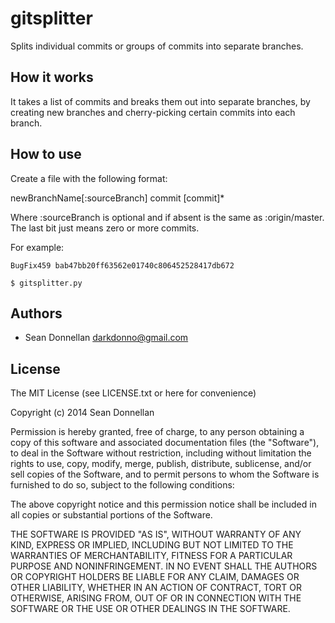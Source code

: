 gitsplitter
=============
Splits individual commits or groups of commits into separate branches.

How it works
---------------------

It takes a list of commits and breaks them out into separate branches, by
creating new branches and cherry-picking certain commits into each branch.


How to use
---------------------

Create a file with the following format:

newBranchName[:sourceBranch] commit [commit]*

Where :sourceBranch is optional and if absent is the same as :origin/master.
The last bit just means zero or more commits.

For example:
```
BugFix459 bab47bb20ff63562e01740c806452528417db672

```

`$ gitsplitter.py`




Authors
---------
 * Sean Donnellan <darkdonno@gmail.com>

License
---------------------
The MIT License (see LICENSE.txt or here for convenience)

Copyright (c) 2014 Sean Donnellan

Permission is hereby granted, free of charge, to any person obtaining a copy
of this software and associated documentation files (the "Software"), to deal
in the Software without restriction, including without limitation the rights
to use, copy, modify, merge, publish, distribute, sublicense, and/or sell
copies of the Software, and to permit persons to whom the Software is
furnished to do so, subject to the following conditions:

The above copyright notice and this permission notice shall be included in
all copies or substantial portions of the Software.

THE SOFTWARE IS PROVIDED "AS IS", WITHOUT WARRANTY OF ANY KIND, EXPRESS OR
IMPLIED, INCLUDING BUT NOT LIMITED TO THE WARRANTIES OF MERCHANTABILITY,
FITNESS FOR A PARTICULAR PURPOSE AND NONINFRINGEMENT. IN NO EVENT SHALL THE
AUTHORS OR COPYRIGHT HOLDERS BE LIABLE FOR ANY CLAIM, DAMAGES OR OTHER
LIABILITY, WHETHER IN AN ACTION OF CONTRACT, TORT OR OTHERWISE, ARISING FROM,
OUT OF OR IN CONNECTION WITH THE SOFTWARE OR THE USE OR OTHER DEALINGS IN
THE SOFTWARE.
